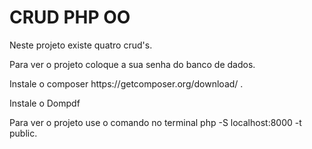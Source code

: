 <h1>CRUD PHP OO</h1>

<p>Neste projeto existe quatro crud's.</p>

<p>Para ver o projeto coloque a sua senha do banco de dados.</p>
<p>Instale o composer https://getcomposer.org/download/ .</p>
<p>Instale o Dompdf</p>
<p>Para ver o projeto use o comando no terminal php -S localhost:8000 -t public.</p>


